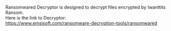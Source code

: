 Ransomwared Decryptor is designed to decrypt files encrypted by Iwanttits Ransom.\
Here is the link to Decryptor:\
https://www.emsisoft.com/ransomware-decryption-tools/ransomwared
